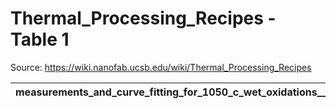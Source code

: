 # Thermal_Processing_Recipes - Table 1

Source: https://wiki.nanofab.ucsb.edu/wiki/Thermal_Processing_Recipes

| measurements_and_curve_fitting_for_1050_c_wet_oxidations___demis_d__john__2017_12_   | zoom_in_on_measurements_and_curve_fitting_for_1050_c_wet_oxidations_   |
|--------------------------------------------------------------------------------------|------------------------------------------------------------------------|